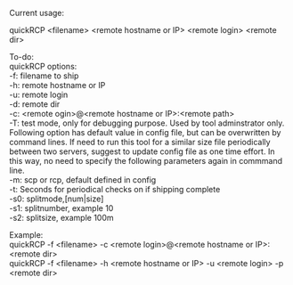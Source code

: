 Current usage:  
  
quickRCP \<filename\> \<remote hostname or IP\> \<remote login\> \<remote dir\>  
  
To-do:  
quickRCP  options:  
	-f: filename to ship  
	-h: remote hostname or IP  
	-u: remote login  
	-d: remote dir  
        -c: \<remote ogin\>@\<remote hostname or IP\>:\<remote path\>  
	-T: test mode, only for debugging purpose. Used by tool adminstrator only.  
Following option has default value in config file, but can be overwritten by command lines. If need to run this tool for a similar size file periodically between two servers, suggest to update config file as one time effort. In this way, no need to specify the following parameters again in commmand line.   
	-m: scp or rcp, default defined in config  
	-t: Seconds for periodical checks on if shipping complete  
	-s0: splitmode,[num|size]  
	-s1: splitnumber, example 10  
	-s2: splitsize, example 100m  
  
Example:  
quickRCP -f \<filename\> -c  \<remote login\>@\<remote hostname or IP\>:\<remote dir\>  
quickRCP -f \<filename\> -h \<remote hostname or IP\> -u \<remote login\> -p \<remote dir\>  
  
